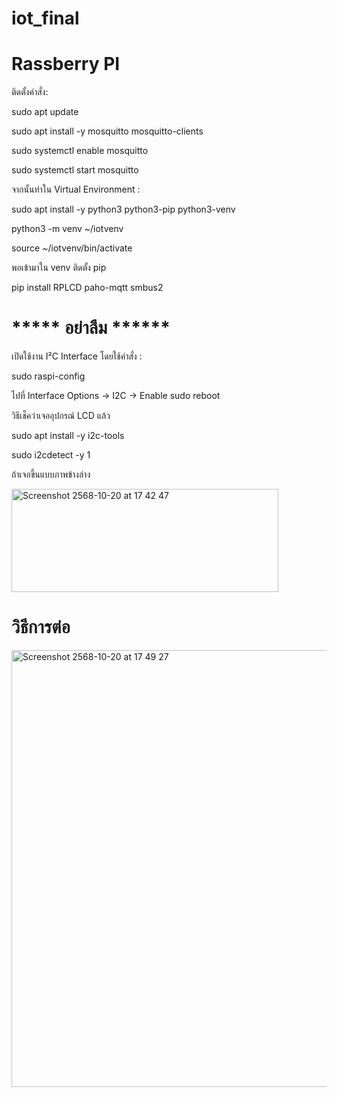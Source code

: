 # iot_final
# Rassberry PI
ติดตั้งคำสั่ง: 

sudo apt update

sudo apt install -y mosquitto mosquitto-clients

sudo systemctl enable mosquitto

sudo systemctl start mosquitto


จากนั้นทำใน Virtual Environment :

sudo apt install -y python3 python3-pip python3-venv

python3 -m venv ~/iotvenv

source ~/iotvenv/bin/activate

พอเข้ามาใน venv ติดตั้ง pip

pip install RPLCD paho-mqtt smbus2


# ***** อย่าลืม ******
เปิดใช้งาน I²C Interface โดยใช้คำสั่ง : 

sudo raspi-config

ไปที่ Interface Options → I2C → Enable
sudo reboot

วิธีเช็คว่าเจออุปกรณ์ LCD แล้ว

sudo apt install -y i2c-tools

sudo i2cdetect -y 1

ถ้าเจอขึ้นแบบภาพข้างล่าง

<img width="427" height="165" alt="Screenshot 2568-10-20 at 17 42 47" src="https://github.com/user-attachments/assets/6982e213-0e27-498b-ae99-501a1c3e810b" />


# วิธีการต่อ 

<img width="1052" height="699" alt="Screenshot 2568-10-20 at 17 49 27" src="https://github.com/user-attachments/assets/2191c570-bc91-468a-a568-7b8cf8204e00" />



